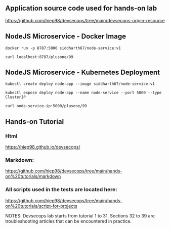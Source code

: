
## Application source code used for hands-on lab
https://github.com/hiep98/devsecops/tree/main/devsecops-origin-resource

## NodeJS Microservice - Docker Image
`docker run -p 8787:5000 siddharth67/node-service:v1`

`curl localhost:8787/plusone/99`
 
## NodeJS Microservice - Kubernetes Deployment
`kubectl create deploy node-app --image siddharth67/node-service:v1`

`kubectl expose deploy node-app --name node-service --port 5000 --type ClusterIP`

`curl node-service-ip:5000/plusone/99`

## Hands-on Tutorial
### Html
https://hiep98.github.io/devsecops/

### Markdown:
https://github.com/hiep98/devsecops/tree/main/hands-on%20tutorials/markdown

### All scripts used in the tests are located here: 
https://github.com/hiep98/devsecops/tree/main/hands-on%20tutorials/script-for-projects
 


NOTES: Devsecops lab starts from tutorial 1 to 31. Sections 32 to 39 are troubleshooting articles that can be encountered in practice.
 
